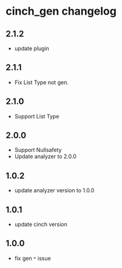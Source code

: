 # cinch_gen changelog

## 2.1.2

- update plugin

## 2.1.1

- Fix List Type not gen.

## 2.1.0

- Support List Type

## 2.0.0

- Support Nullsafety
- Update analyzer to 2.0.0

## 1.0.2

- update analyzer version to 1.0.0

## 1.0.1

- update cinch version

## 1.0.0

- fix gen `*` issue
